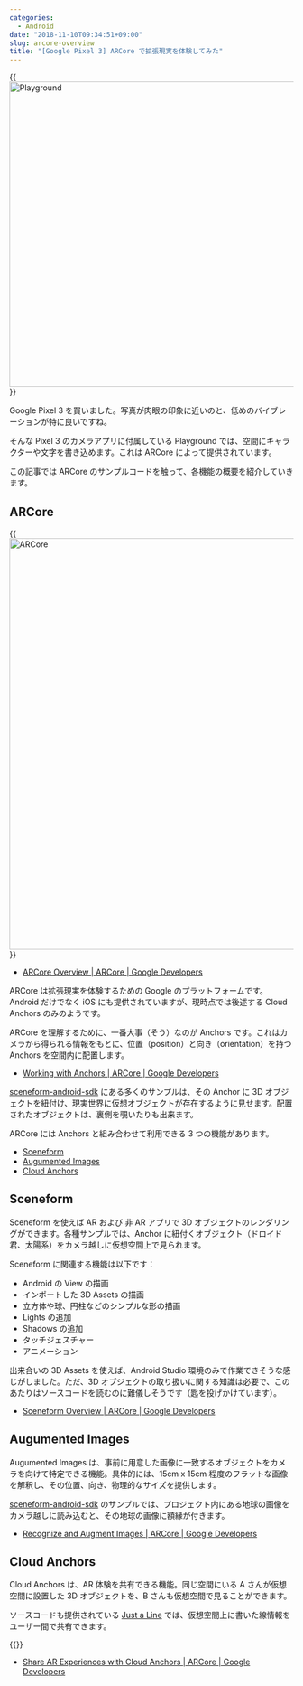 ```yaml
---
categories:
  - Android
date: "2018-11-10T09:34:51+09:00"
slug: arcore-overview
title: "[Google Pixel 3] ARCore で拡張現実を体験してみた"
---
```


{{<img alt="Playground" src="/images/2018/11/playground.jpg" width="1080" height="540">}}

Google Pixel 3 を買いました。写真が肉眼の印象に近いのと、低めのバイブレーションが特に良いですね。

そんな Pixel 3 のカメラアプリに付属している Playground では、空間にキャラクターや文字を書き込めます。これは ARCore によって提供されています。

この記事では ARCore のサンプルコードを触って、各機能の概要を紹介していきます。

## ARCore

{{<img alt="ARCore" src="/images/2018/11/arcore-discover-hero.jpg" width="1712" height="728">}}

- [ARCore Overview | ARCore | Google Developers](https://developers.google.com/ar/discover/)

ARCore は拡張現実を体験するための Google のプラットフォームです。Android だけでなく iOS にも提供されていますが、現時点では後述する Cloud Anchors のみのようです。

ARCore を理解するために、一番大事（そう）なのが Anchors です。これはカメラから得られる情報をもとに、位置（position）と向き（orientation）を持つ Anchors を空間内に配置します。

- [Working with Anchors | ARCore | Google Developers](https://developers.google.com/ar/develop/developer-guides/anchors)

[sceneform-android-sdk](https://github.com/google-ar/sceneform-android-sdk.git) にある多くのサンプルは、その Anchor に 3D オブジェクトを紐付け、現実世界に仮想オブジェクトが存在するように見せます。配置されたオブジェクトは、裏側を覗いたりも出来ます。

ARCore には Anchors と組み合わせて利用できる 3 つの機能があります。

- [Sceneform](#sceneform)
- [Augumented Images](#augumented-images)
- [Cloud Anchors](#cloud-anchors)

## Sceneform

Sceneform を使えば AR および 非 AR アプリで 3D オブジェクトのレンダリングができます。各種サンプルでは、Anchor に紐付くオブジェクト（ドロイド君、太陽系）をカメラ越しに仮想空間上で見られます。

Sceneform に関連する機能は以下です：

- Android の View の描画
- インポートした 3D Assets の描画
- 立方体や球、円柱などのシンプルな形の描画
- Lights の追加
- Shadows の追加
- タッチジェスチャー
- アニメーション

出来合いの 3D Assets を使えば、Android Studio 環境のみで作業できそうな感じがしました。ただ、3D オブジェクトの取り扱いに関する知識は必要で、このあたりはソースコードを読むのに難儀しそうです（匙を投げかけています）。

- [Sceneform Overview | ARCore | Google Developers](https://developers.google.com/ar/develop/java/sceneform/)

## Augumented Images

Augumented Images は、事前に用意した画像に一致するオブジェクトをカメラを向けて特定できる機能。具体的には、15cm x 15cm 程度のフラットな画像を解釈し、その位置、向き、物理的なサイズを提供します。

[sceneform-android-sdk](https://github.com/google-ar/sceneform-android-sdk.git) のサンプルでは、プロジェクト内にある地球の画像をカメラ越しに読み込むと、その地球の画像に額縁が付きます。

- [Recognize and Augment Images | ARCore | Google Developers](https://developers.google.com/ar/develop/java/augmented-images/)

## Cloud Anchors

Cloud Anchors は、AR 体験を共有できる機能。同じ空間にいる A さんが仮想空間に設置した 3D オブジェクトを、B さんも仮想空間で見ることができます。

ソースコードも提供されている [Just a Line](https://experiments.withgoogle.com/justaline) では、仮想空間上に書いた線情報をユーザー間で共有できます。

{{<youtube IOKwGCQJVCw>}}

- [Share AR Experiences with Cloud Anchors | ARCore | Google Developers](https://developers.google.com/ar/develop/java/cloud-anchors/overview-android)
